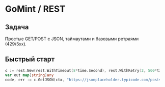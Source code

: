 # GoMint / REST

## Задача
Простые GET/POST с JSON, таймаутами и базовыми ретраями (429/5xx).

## Быстрый старт
```go
c := rest.New(rest.WithTimeout(8*time.Second), rest.WithRetry(2, 500*time.Millisecond))
var out map[string]any
code, err := c.GetJSON(ctx, "https://jsonplaceholder.typicode.com/posts/1", &out, nil)
